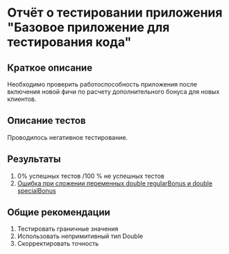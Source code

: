# Отчёт о тестировании приложения "Базовое приложение для тестирования кода"

## Краткое описание

Необходимо проверить работоспособность приложения после включения новой фичи по расчету дополнительного бонуса для новых клиентов.

## Описание тестов

Проводилось негативное тестирование.

## Результаты

1. 0% успешных тестов /100 % не успешных тестов
2. [Ошибка при сложении переменных double regularBonus и double specialBonus](https://github.com/BVBukaeva/Precision/issues/1)


## Общие рекомендации

1. Тестировать граничные значения
2. Использовать непримитивный тип Double
3. Скорректировать точность

